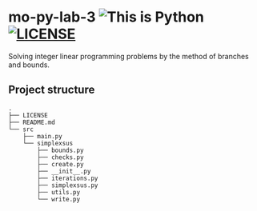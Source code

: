 # **mo-py-lab-3** ![This is Python](https://img.shields.io/badge/This_is-Python-green?logo=python&logoColor=f5f5f5) [![LICENSE](https://img.shields.io/badge/GNU_GPL-v3-red?logo=gnu)](./LICENSE)
Solving integer linear programming problems by the method of branches and bounds.

## Project structure
```
.
├── LICENSE
├── README.md
└── src
    ├── main.py
    └── simplexsus
        ├── bounds.py
        ├── checks.py
        ├── create.py
        ├── __init__.py
        ├── iterations.py
        ├── simplexsus.py
        ├── utils.py
        └── write.py
```
